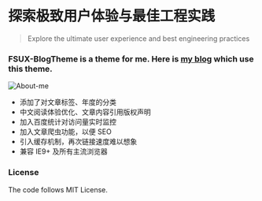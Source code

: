 # 探索极致用户体验与最佳工程实践

> Explore the ultimate user experience and best engineering practices


### FSUX-BlogTheme is a theme for me. Here is [my blog](http://fsux.me) which use this theme.


![About-me](https://i.imgur.com/tm9AYFj.jpg)


- 添加了对文章标签、年度的分类
- 中文阅读体验优化、文章内容引用版权声明
- 加入百度统计对访问量实时监控
- 加入文章爬虫功能，以便 SEO 
- 引入缓存机制，再次链接速度难以想象
- 兼容 IE9+ 及所有主流浏览器

### License

The code follows MIT License.
